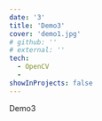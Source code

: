 ```yaml
---
date: '3'
title: 'Demo3'
cover: 'demo1.jpg'
# github: ''
# external: ''
tech:
  - OpenCV
  - 
showInProjects: false
---
```


Demo3
